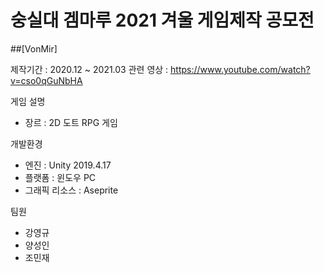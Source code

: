 숭실대 겜마루 2021 겨울 게임제작 공모전 
=============================================================

##[VonMir]

제작기간 : 2020.12 ~ 2021.03
관련 영상 : https://www.youtube.com/watch?v=cso0qGuNbHA

게임 설명
* 장르 : 2D 도트 RPG 게임


개발환경 
* 엔진 : Unity 2019.4.17
* 플랫폼 : 윈도우 PC
* 그래픽 리소스 : Aseprite


팀원 
* 강영규
* 양성인
* 조민재
